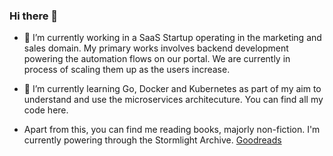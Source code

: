 ### Hi there 👋

- 🔭 I’m currently working in a SaaS Startup operating in the marketing and sales domain. My primary works involves backend development powering the automation flows on our portal. We are currently in process of scaling them up as the users increase.

- 🌱 I’m currently learning Go, Docker and Kubernetes as part of my aim to understand and use the microservices architecuture. You can find all my code here.

- Apart from this, you can find me reading books, majorly non-fiction. I'm currently powering through the Stormlight Archive. [Goodreads](https://www.goodreads.com/sameerkolpekwar)
